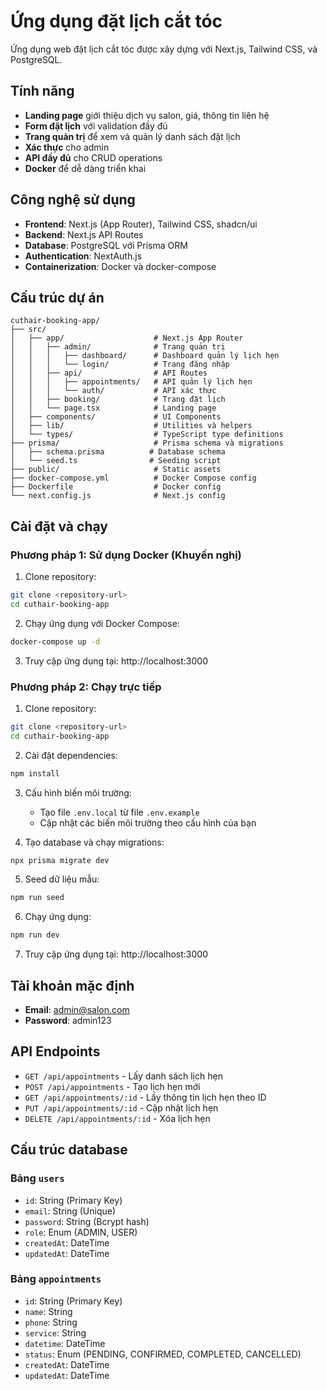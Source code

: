 # Ứng dụng đặt lịch cắt tóc

Ứng dụng web đặt lịch cắt tóc được xây dựng với Next.js, Tailwind CSS, và PostgreSQL.

## Tính năng

- **Landing page** giới thiệu dịch vụ salon, giá, thông tin liên hệ
- **Form đặt lịch** với validation đầy đủ
- **Trang quản trị** để xem và quản lý danh sách đặt lịch
- **Xác thực** cho admin
- **API đầy đủ** cho CRUD operations
- **Docker** để dễ dàng triển khai

## Công nghệ sử dụng

- **Frontend**: Next.js (App Router), Tailwind CSS, shadcn/ui
- **Backend**: Next.js API Routes
- **Database**: PostgreSQL với Prisma ORM
- **Authentication**: NextAuth.js
- **Containerization**: Docker và docker-compose

## Cấu trúc dự án

```
cuthair-booking-app/
├── src/
│   ├── app/                    # Next.js App Router
│   │   ├── admin/              # Trang quản trị
│   │   │   ├── dashboard/      # Dashboard quản lý lịch hẹn
│   │   │   └── login/          # Trang đăng nhập
│   │   ├── api/                # API Routes
│   │   │   ├── appointments/   # API quản lý lịch hẹn
│   │   │   └── auth/           # API xác thực
│   │   ├── booking/            # Trang đặt lịch
│   │   └── page.tsx            # Landing page
│   ├── components/             # UI Components
│   ├── lib/                    # Utilities và helpers
│   └── types/                  # TypeScript type definitions
├── prisma/                     # Prisma schema và migrations
│   ├── schema.prisma          # Database schema
│   └── seed.ts                # Seeding script
├── public/                     # Static assets
├── docker-compose.yml          # Docker Compose config
├── Dockerfile                  # Docker config
└── next.config.js              # Next.js config
```

## Cài đặt và chạy

### Phương pháp 1: Sử dụng Docker (Khuyến nghị)

1. Clone repository:

```bash
git clone <repository-url>
cd cuthair-booking-app
```

2. Chạy ứng dụng với Docker Compose:

```bash
docker-compose up -d
```

3. Truy cập ứng dụng tại: http://localhost:3000

### Phương pháp 2: Chạy trực tiếp

1. Clone repository:

```bash
git clone <repository-url>
cd cuthair-booking-app
```

2. Cài đặt dependencies:

```bash
npm install
```

3. Cấu hình biến môi trường:
   - Tạo file `.env.local` từ file `.env.example`
   - Cập nhật các biến môi trường theo cấu hình của bạn

4. Tạo database và chạy migrations:

```bash
npx prisma migrate dev
```

5. Seed dữ liệu mẫu:

```bash
npm run seed
```

6. Chạy ứng dụng:

```bash
npm run dev
```

7. Truy cập ứng dụng tại: http://localhost:3000

## Tài khoản mặc định

- **Email**: admin@salon.com
- **Password**: admin123

## API Endpoints

- `GET /api/appointments` - Lấy danh sách lịch hẹn
- `POST /api/appointments` - Tạo lịch hẹn mới
- `GET /api/appointments/:id` - Lấy thông tin lịch hẹn theo ID
- `PUT /api/appointments/:id` - Cập nhật lịch hẹn
- `DELETE /api/appointments/:id` - Xóa lịch hẹn

## Cấu trúc database

### Bảng `users`
- `id`: String (Primary Key)
- `email`: String (Unique)
- `password`: String (Bcrypt hash)
- `role`: Enum (ADMIN, USER)
- `createdAt`: DateTime
- `updatedAt`: DateTime

### Bảng `appointments`
- `id`: String (Primary Key)
- `name`: String
- `phone`: String
- `service`: String
- `datetime`: DateTime
- `status`: Enum (PENDING, CONFIRMED, COMPLETED, CANCELLED)
- `createdAt`: DateTime
- `updatedAt`: DateTime